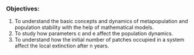### Objectives:
 
1. To understand the basic concepts and dynamics of metapopulation and population stability with the help of mathematical models.
2. To study how parameters c and e affect the population dynamics.
3. To understand how the initial number of patches occupied in a system affect the local extinction after n years.
 

